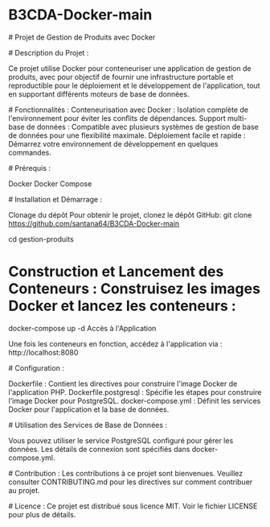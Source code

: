 ﻿# B3CDA-Docker-main

﻿# Projet de Gestion de Produits avec Docker

﻿# Description du Projet : 
 
 Ce projet utilise Docker pour conteneuriser une application de gestion de produits, avec pour objectif de fournir une infrastructure portable et reproductible pour le déploiement et le développement de l'application, tout en supportant différents moteurs de base de données.

﻿# Fonctionnalités : 
 Conteneurisation avec Docker : Isolation complète de l'environnement pour éviter les conflits de dépendances. Support multi-base de données : Compatible avec plusieurs systèmes de gestion de base de données pour une flexibilité maximale. Déploiement facile et rapide : Démarrez votre environnement de développement en quelques commandes.

﻿# Prérequis :
 
 Docker Docker Compose

﻿# Installation et Démarrage :

Clonage du dépôt Pour obtenir le projet, clonez le dépôt GitHub: git clone https://github.com/santana64/B3CDA-Docker-main 

cd gestion-produits

 # Construction et Lancement des Conteneurs : Construisez les images Docker et lancez les conteneurs :

docker-compose up -d Accès à l'Application

Une fois les conteneurs en fonction, accédez à l'application via : http://localhost:8080

﻿# Configuration : 
 
 Dockerfile : Contient les directives pour construire l'image Docker de l'application PHP. Dockerfile.postgresql : Spécifie les étapes pour construire l'image Docker pour PostgreSQL. docker-compose.yml : Définit les services Docker pour l'application et la base de données.

﻿# Utilisation des Services de Base de Données :
 
 Vous pouvez utiliser le service PostgreSQL configuré pour gérer les données. Les détails de connexion sont spécifiés dans docker-compose.yml.

﻿# Contribution : 
 Les contributions à ce projet sont bienvenues. Veuillez consulter CONTRIBUTING.md pour les directives sur comment contribuer au projet.

﻿# Licence : 
 Ce projet est distribué sous licence MIT. Voir le fichier LICENSE pour plus de détails.
